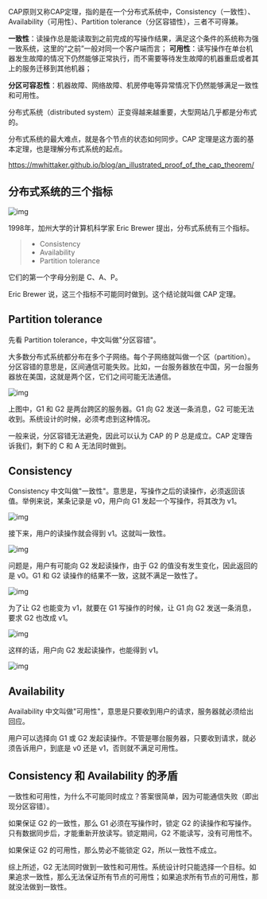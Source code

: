 CAP原则又称CAP定理，指的是在一个分布式系统中，Consistency（一致性）、 Availability（可用性）、Partition tolerance（分区容错性），三者不可得兼。

**一致性**：读操作总是能读取到之前完成的写操作结果，满足这个条件的系统称为强一致系统，这里的“之前”一般对同一个客户端而言； 
**可用性**：读写操作在单台机器发生故障的情况下仍然能够正常执行，而不需要等待发生故障的机器重启或者其上的服务迁移到其他机器； 

**分区可容忍性**：机器故障、网络故障、机房停电等异常情况下仍然能够满足一致性和可用性。

分布式系统（distributed system）正变得越来越重要，大型网站几乎都是分布式的。

分布式系统的最大难点，就是各个节点的状态如何同步。CAP 定理是这方面的基本定理，也是理解分布式系统的起点。

https://mwhittaker.github.io/blog/an_illustrated_proof_of_the_cap_theorem/

## 分布式系统的三个指标 

![img](imgs/bg2018071607.jpg)

1998年，加州大学的计算机科学家 Eric Brewer 提出，分布式系统有三个指标。

> - Consistency
> - Availability
> - Partition tolerance

它们的第一个字母分别是 C、A、P。

Eric Brewer 说，这三个指标不可能同时做到。这个结论就叫做 CAP 定理。

## Partition tolerance 

先看 Partition tolerance，中文叫做"分区容错"。

大多数分布式系统都分布在多个子网络。每个子网络就叫做一个区（partition）。分区容错的意思是，区间通信可能失败。比如，一台服务器放在中国，另一台服务器放在美国，这就是两个区，它们之间可能无法通信。

![img](imgs/bg2018071601.png)

上图中，G1 和 G2 是两台跨区的服务器。G1 向 G2 发送一条消息，G2 可能无法收到。系统设计的时候，必须考虑到这种情况。

一般来说，分区容错无法避免，因此可以认为 CAP 的 P 总是成立。CAP 定理告诉我们，剩下的 C 和 A 无法同时做到。

## Consistency 

Consistency 中文叫做"一致性"。意思是，写操作之后的读操作，必须返回该值。举例来说，某条记录是 v0，用户向 G1 发起一个写操作，将其改为 v1。

![img](imgs/bg2018071602.png)

接下来，用户的读操作就会得到 v1。这就叫一致性。

![img](imgs/bg2018071603.png)

问题是，用户有可能向 G2 发起读操作，由于 G2 的值没有发生变化，因此返回的是 v0。G1 和 G2 读操作的结果不一致，这就不满足一致性了。

![img](imgs/bg2018071604.png)

为了让 G2 也能变为 v1，就要在 G1 写操作的时候，让 G1 向 G2 发送一条消息，要求 G2 也改成 v1。

![img](imgs/bg2018071605.png)

这样的话，用户向 G2 发起读操作，也能得到 v1。

![img](imgs/bg2018071606.png)

## Availability 

Availability 中文叫做"可用性"，意思是只要收到用户的请求，服务器就必须给出回应。

用户可以选择向 G1 或 G2 发起读操作。不管是哪台服务器，只要收到请求，就必须告诉用户，到底是 v0 还是 v1，否则就不满足可用性。

## Consistency 和 Availability 的矛盾 

一致性和可用性，为什么不可能同时成立？答案很简单，因为可能通信失败（即出现分区容错）。

如果保证 G2 的一致性，那么 G1 必须在写操作时，锁定 G2 的读操作和写操作。只有数据同步后，才能重新开放读写。锁定期间，G2 不能读写，没有可用性不。

如果保证 G2 的可用性，那么势必不能锁定 G2，所以一致性不成立。

综上所述，G2 无法同时做到一致性和可用性。系统设计时只能选择一个目标。如果追求一致性，那么无法保证所有节点的可用性；如果追求所有节点的可用性，那就没法做到一致性。